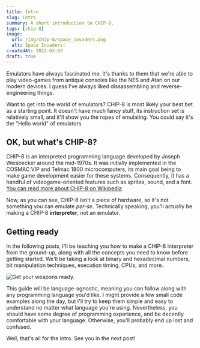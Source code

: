 ```yaml
---
title: Intro
slug: intro
summary: A short introduction to CHIP-8.
tags: [chip-8]
image:
  url: /img/chip-8/space_invaders.png
  alt: Space Invaders!
createdAt: 2022-03-03
draft: true
---
```


Emulators have always fascinated me. It's thanks to them that we're able to play video-games from antique consoles like the NES and Atari on our modern devices. I guess I've always liked dissassembling and reverse-engineering things.

Want to get into the world of emulators? CHIP-8 is most likely your best bet as a starting point. It doesn't have much fancy stuff, its instruction set is relatively small, and it'll show you the ropes of emulating. You could say it's the "Hello world" of emulators.

## OK, but what's CHIP-8?

CHIP-8 is an interpreted programming language developed by Joseph Weisbecker around the mid-1970s. It was initially implemented in the COSMAC VIP and Telmac 1800 microcomputers, its main goal being to make game development easier for these systems. Consequently, it has a handful of videogame-oriented features such as sprites, sound, and a font. [You can read more about CHIP-8 on Wikipedia](https://en.wikipedia.org/wiki/CHIP-8)

Now, as you can see, CHIP-8 isn't a piece of hardware, so it's not something you can emulate _per-se_. Technically speaking, you'll actually be making a CHIP-8 **interpreter**, not an emulator.

## Getting ready

In the following posts, I'll be teaching you how to make a CHIP-8 interpreter from the ground-up, along with all the concepts you need to know before getting started. We'll be taking a look at binary and hexadecimal numbers, bit manipulation techniques, execution timing, CPUs, and more.

![Get your weapons ready.](/img/rambo.gif)

This guide will be language-agnostic, meaning you can follow along with any programming language you'd like. I might provide a few small code examples along the day, but I'll try to keep them simple and easy to understand no matter what language you're using. Nevertheless, you should have some degree of programming experience, and be decently comfortable with your language. Otherwise, you'll probably end up lost and confused.

Well, that's all for the intro. See you in the next post!
